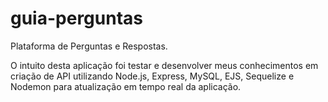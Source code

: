 # guia-perguntas

Plataforma de Perguntas e Respostas.

O intuito desta aplicação foi testar e desenvolver meus conhecimentos em criação de API utilizando Node.js, Express, MySQL, EJS, Sequelize e Nodemon para atualização em tempo real da aplicação.
